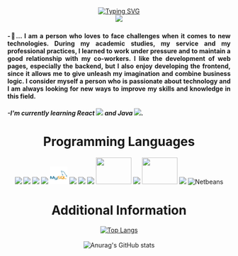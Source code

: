 <div align="center">
  <a href="https://git.io/typing-svg">
  <img src="https://readme-typing-svg.demolab.com?font=Orbitron&size=30&pause=1000&color=0016EE&center=false&width=500&lines=Welcome+to+my+Github+profile." alt="Typing SVG" />
  </a>
  <br/>
  <img src="https://media.giphy.com/media/PXj1J0eMONGOA/giphy.gif" width=600px>
</div>
<div align="justify">
  <h4>-💬... I am a person who loves to face challenges when it comes to new technologies. During my academic studies, my service
  and my professional practices, I learned to work under pressure and to maintain a good relationship with my co-workers.
  I like the development of web pages, especially the backend, but I also enjoy developing the frontend, since it allows me to give
  unleash my imagination and combine business logic. I consider myself a person who is passionate about technology and I am always
  looking for new ways to improve my skills and knowledge in this field.</h4>
  <h5>-I'm currently learning React <img width=20px src="https://cdn.jsdelivr.net/gh/devicons/devicon/icons/react/react-original.svg" /> and Java <img width=20px src="https://cdn.jsdelivr.net/gh/devicons/devicon/icons/java/java-original.svg" />.</h5>
</div>
<div align="center" >
  <h1 align="center">Programming Languages </h1>
  <img src="https://cdn.jsdelivr.net/gh/devicons/devicon/icons/c/c-original.svg" width=40px/>
  <img src="https://cdn.jsdelivr.net/gh/devicons/devicon/icons/cplusplus/cplusplus-original.svg" width=40px/>
  <img src="https://cdn.jsdelivr.net/gh/devicons/devicon/icons/css3/css3-original.svg" width=40px/>
  <img src="https://cdn.jsdelivr.net/gh/devicons/devicon/icons/html5/html5-original.svg" width=40px/>
  <img src="https://raw.githubusercontent.com/devicons/devicon/master/icons/mysql/mysql-original-wordmark.svg" alt="mysql" width="40"/>
  <img src="https://cdn.jsdelivr.net/gh/devicons/devicon/icons/php/php-plain.svg" width=40px/>
  <img src="https://cdn.jsdelivr.net/gh/devicons/devicon/icons/react/react-original.svg" width=40px/>
  <img src="https://cdn.jsdelivr.net/gh/devicons/devicon/icons/sass/sass-original.svg" width=40px/>
  <img src="https://cdn.jsdelivr.net/gh/devicons/devicon/icons/tailwindcss/tailwindcss-original-wordmark.svg" width=80px height=60px/>
  <img src="https://cdn.jsdelivr.net/gh/devicons/devicon/icons/java/java-original.svg" width=40px/>
  <img src="https://cdn.jsdelivr.net/gh/devicons/devicon/icons/intellij/intellij-plain-wordmark.svg" width=80px height=60px/>
  <img src="https://cdn.jsdelivr.net/gh/devicons/devicon/icons/visualstudio/visualstudio-plain.svg" width=40px/>
  <img src="https://netbeans.apache.org/images/apache-netbeans.svg" alt="Netbeans" width="50" width=40px/>
</div>
<h1 align="center">Additional Information</h1>
<div align="center">

 [![Top Langs](https://github-readme-stats.vercel.app/api/top-langs/?username=danbobadilla9&langs_count=5&theme=tokyonight)](https://github.com/anuraghazra/github-readme-stats)   
 <br>
![Anurag's GitHub stats](https://github-readme-stats.vercel.app/api?username=danbobadilla9&theme=tokyonight)

</div>

